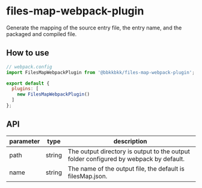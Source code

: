 # files-map-webpack-plugin

Generate the mapping of the source entry file, the entry name, and the packaged and compiled file.

## How to use

```javascript
// webpack.config
import FilesMapWebpackPlugin from '@bbkkbkk/files-map-webpack-plugin';

export default {
  plugins: [
    new FilesMapWebpackPlugin()
  ]
};
```

## API

| parameter | type   | description |
| ---       | ---    | ---         |
| path      | string | The output directory is output to the output folder configured by webpack by default. |
| name      | string | The name of the output file, the default is filesMap.json.                            |